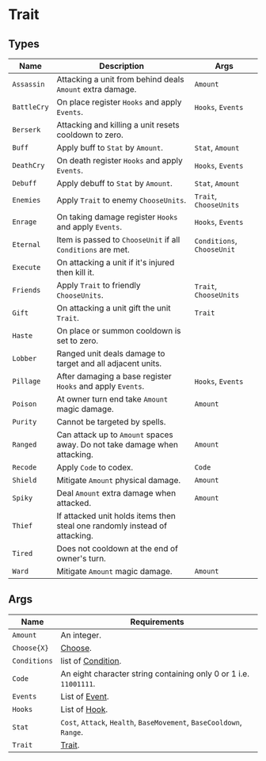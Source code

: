 # Trait

## Types

| **Name**   | **Description**                                                            | **Args**                    |
|-------------|----------------------------------------------------------------------------|----------------------------|
| `Assassin`  | Attacking a unit from behind deals `Amount` extra damage.                  | `Amount`                   |
| `BattleCry` | On place register `Hooks` and apply `Events`.                              | `Hooks`, `Events`          |
| `Berserk`   | Attacking and killing a unit resets cooldown to zero.                      |                            |
| `Buff`      | Apply buff to `Stat` by `Amount`.                                          | `Stat`, `Amount`           |
| `DeathCry`  | On death register `Hooks` and apply `Events`.                              | `Hooks`, `Events`          |
| `Debuff`    | Apply debuff to `Stat` by `Amount`.                                        | `Stat`, `Amount`           |
| `Enemies`   | Apply `Trait` to enemy `ChooseUnits`.                                      | `Trait`, `ChooseUnits`     |
| `Enrage`    | On taking damage register `Hooks` and apply `Events`.                      | `Hooks`, `Events`          |
| `Eternal`   | Item is passed to `ChooseUnit` if all `Conditions` are met.                | `Conditions`, `ChooseUnit` |
| `Execute`   | On attacking a unit if it's injured then kill it.                          |                            |
| `Friends`   | Apply `Trait` to friendly `ChooseUnits`.                                   | `Trait`, `ChooseUnits`     |
| `Gift`      | On attacking a unit gift the unit `Trait`.                                 | `Trait`                    |
| `Haste`     | On place or summon cooldown is set to zero.                                |                            |
| `Lobber`    | Ranged unit deals damage to target and all adjacent units.                 |                            |
| `Pillage`   | After damaging a base register `Hooks` and apply `Events`.                 | `Hooks`, `Events`          |
| `Poison`    | At owner turn end take `Amount` magic damage.                              | `Amount`                   |
| `Purity`    | Cannot be targeted by spells.                                              |                            |
| `Ranged`    | Can attack up to `Amount` spaces away. Do not take damage when attacking.  | `Amount`                   |
| `Recode`    | Apply `Code` to codex.                                                     | `Code`                     |
| `Shield`    | Mitigate `Amount` physical damage.                                         | `Amount`                   |
| `Spiky`     | Deal `Amount` extra damage when attacked.                                  | `Amount`                   |
| `Thief`     | If attacked unit holds items then steal one randomly instead of attacking. |                            |
| `Tired`     | Does not cooldown at the end of owner's turn.                              |                            |
| `Ward`      | Mitigate `Amount` magic damage.                                            | `Amount`                   |

## Args

| **Name**           | **Requirements**                                                     |
|--------------------|----------------------------------------------------------------------|
| `Amount`           | An integer.                                                          |
| `Choose{X}`        | [Choose](./choose.md).                                               |
| `Conditions`       | list of [Condition](./condition.md).                                               |
| `Code`             | An eight character string containing only 0 or 1 i.e. `11001111`.    |
| `Events`           | List of [Event](./event.md).                                         |
| `Hooks`            | List of [Hook](./hook.md).                                           |
| `Stat`             | `Cost`, `Attack`, `Health`, `BaseMovement`, `BaseCooldown`, `Range`. |
| `Trait`            | [Trait](./trait.md).                                                 
